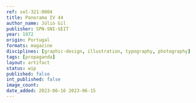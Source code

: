 ```yaml
---
ref: sol-321-0004
title: Panorama IV 44
author_name: Júlio Gil
publisher: SPN-SNI-SEIT
year: 1972
origin: Portugal
formats: magazine
disciplines: [graphic-design, illustration, typography, photography]
tags: [propaganda]
layout: artifact
status: wip
published: false
int_published: false
image_count:
date_added: 2023-06-16 2023-06-15
---
```


